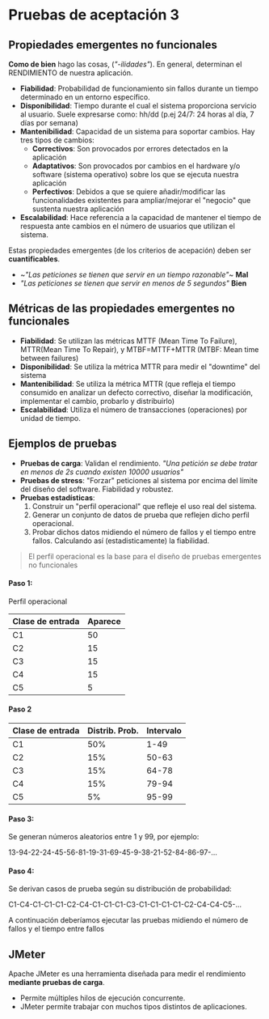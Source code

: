 # Pruebas de aceptación 3

## Propiedades emergentes no funcionales
**Como de bien** hago las cosas, (*"-ilidades"*). En general, determinan el RENDIMIENTO de nuestra aplicación.

* **Fiabilidad**: Probabilidad de funcionamiento sin fallos durante un tiempo determinado en un entorno específico.
* **Disponibilidad**: Tiempo durante el cual el sistema proporciona servicio al usuario. Suele expresarse como: hh/dd (p.ej 24/7: 24 horas al día, 7 días por semana)
* **Mantenibilidad**: Capacidad de un sistema para soportar cambios. Hay tres tipos de cambios:
  * **Correctivos**: Son provocados por errores detectados en la aplicación
  * **Adaptativos**: Son provocados por cambios en el hardware y/o software (sistema operativo) sobre los que se ejecuta nuestra aplicación
  * **Perfectivos**: Debidos a que se quiere añadir/modificar las funcionalidades existentes para ampliar/mejorar el "negocio" que sustenta nuestra aplicación
* **Escalabilidad**: Hace referencia a la capacidad de mantener el tiempo de respuesta ante cambios en el número de usuarios que utilizan el sistema.

Estas propiedades emergentes (de los criterios de acepación) deben ser **cuantificables**.

* ~*"Las peticiones se tienen que servir en un tiempo razonable"*~ **Mal**
* *"Las peticiones se tienen que servir en menos de 5 segundos"* **Bien**

## Métricas de las propiedades emergentes no funcionales

* **Fiabilidad**: Se utilizan las métricas MTTF (Mean Time To Failure), MTTR(Mean Time To Repair), y MTBF=MTTF+MTTR (MTBF: Mean time between failures)
* **Disponibilidad**: Se utiliza la métrica MTTR para medir el "downtime" del sistema
* **Mantenibilidad**: Se utiliza la métrica MTTR (que refleja el tiempo consumido en analizar un defecto correctivo, diseñar la modificación, implementar el cambio, probarlo y distribuirlo)
* **Escalabilidad**: Utiliza el número de transacciones (operaciones) por unidad de tiempo.

## Ejemplos de pruebas

* **Pruebas de carga**: Validan el rendimiento. *"Una petición se debe tratar en menos de 2s cuando existen 10000 usuarios"*
* **Pruebas de stress**: "Forzar" peticiones al sistema por encima del límite del diseño del software. Fiabilidad y robustez.
* **Pruebas estadísticas**:
  1. Construir un "perfil operacional" que refleje el uso real del sistema.
  2. Generar un conjunto de datos de prueba que reflejen dicho perfil operacional.
  3. Probar dichos datos midiendo el número de fallos y el tiempo entre fallos. Calculando así (estadisticamente) la fiabilidad.

> El perfil operacional es la base para el diseño de pruebas emergentes no funcionales

#### Paso 1:

Perfil operacional

| Clase de entrada | Aparece |
|------------------|---------|
| C1               | 50      |
| C2               | 15      |
| C3               | 15      |
| C4               | 15      |
| C5               | 5       |

#### Paso 2

| Clase de entrada | Distrib. Prob. | Intervalo |
|------------------|----------------|-----------|
| C1               | 50%            | 1-49      |
| C2               | 15%            | 50-63     |
| C3               | 15%            | 64-78     |
| C4               | 15%            | 79-94     |
| C5               | 5%             | 95-99     |

#### Paso 3:

Se generan números aleatorios entre 1 y 99, por ejemplo:

13-94-22-24-45-56-81-19-31-69-45-9-38-21-52-84-86-97-...

#### Paso 4:

Se derivan casos de prueba según su distribución de probabilidad:

C1-C4-C1-C1-C1-C2-C4-C1-C1-C1-C3-C1-C1-C1-C1-C2-C4-C4-C5-...

A continuación deberíamos ejecutar las pruebas midiendo el número de fallos y el tiempo entre fallos



## JMeter

Apache JMeter es una herramienta diseñada para medir el rendimiento **mediante pruebas de carga**.

* Permite múltiples hilos de ejecución concurrente.
* JMeter permite trabajar con muchos tipos distintos de aplicaciones.
